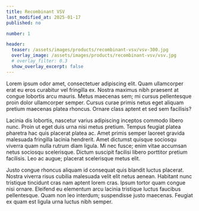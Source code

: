 ```yaml
---
title: Recombinant VSV
last_modified_at: 2025-01-17
published: no

number: 1

header:
  teaser: /assets/images/products/recombinant-vsv/vsv-300.jpg
  overlay_image: /assets/images/products/recombinant-vsv/vsv.jpg
  # overlay_filter: 0.3
  show_overlay_excerpt: false
---
```


Lorem ipsum odor amet, consectetuer adipiscing elit. Quam ullamcorper erat eu eros curabitur vel fringilla ex. Nostra maximus nibh praesent at congue lobortis arcu mauris. Metus maecenas sem; mi cursus pellentesque proin dolor ullamcorper semper. Cursus curae primis netus eget aliquam pretium maecenas platea rhoncus. Ornare class aptent et sed sem facilisis?

Lacinia dis lobortis, nascetur varius adipiscing inceptos commodo libero nunc. Proin ut eget duis urna nisi metus pretium. Tempus feugiat platea pharetra hac quis placerat platea ac. Amet primis semper laoreet gravida malesuada fringilla lacinia hendrerit. Amet dictumst quisque sociosqu viverra quam nulla rutrum diam ligula. Mi nec fusce; enim vitae accumsan netus sociosqu scelerisque. Dictum suscipit facilisi libero porttitor pretium facilisis. Leo ac augue; placerat scelerisque metus elit.

Justo congue rhoncus aliquam id consequat quis blandit luctus placerat. Nostra viverra risus cubilia malesuada velit elit netus aenean. Habitant nunc tristique tincidunt cras nam aptent lorem cras. Ipsum tortor quam congue nisi ornare. Eleifend eu elementum arcu lacinia tristique luctus faucibus pellentesque. Quam non leo interdum; suspendisse justo maecenas. Feugiat ex quam est ligula urna luctus nibh semper.
